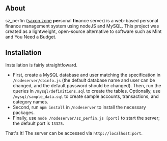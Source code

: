 ## About

sz\_perfin \([saxon.zone](http://saxon.zone) **per**sonal **fin**ance server\) is a web-based personal finance management system using nodeJS and MySQL.  This project was created as a lightweight, open-source alternative to software such as Mint and You Need a Budget.   

## Installation

Installation is fairly straightfoward.
- First, create a MySQL database and user matching the specification in `/nodeserver/dbinfo.js` \(the default database name and user can be changed, and the default password should be changed\).  Then, run the queries in `/mysql/definitions.sql` to create the tables. Optionally, use `/mysql/sample_data.sql` to create sample accounts, transactions, and category names.  
- Second, run `npm install` in `/nodeserver` to install the necessary packages.  
- Finally, use `node /nodeserver/sz_perfin.js [port]` to start the server; the default port is `13325`.

That's It! The server can be accessed via `http://localhost:port`.
